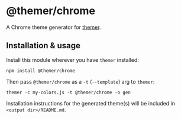 # @themer/chrome

A Chrome theme generator for [themer](https://github.com/mjswensen/themer).

## Installation & usage

Install this module wherever you have `themer` installed:

    npm install @themer/chrome

Then pass `@themer/chrome` as a `-t` (`--template`) arg to `themer`:

    themer -c my-colors.js -t @themer/chrome -o gen

Installation instructions for the generated theme(s) will be included in `<output dir>/README.md`.

